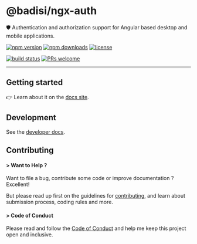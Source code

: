 # @badisi/ngx-auth

🛡️ Authentication and authorization support for Angular based desktop and mobile applications.

[![npm version](https://img.shields.io/npm/v/@badisi/ngx-auth.svg?color=blue&logo=npm)][npm]
[![npm downloads](https://img.shields.io/npm/dw/@badisi/ngx-auth.svg?color=7986CB&logo=npm)][npm-dl]
[![license](https://img.shields.io/npm/l/@badisi/ngx-auth.svg?color=ff69b4)][license]

[![build status](https://github.com/badisi/auth-js/workflows/CI%20tests/badge.svg)][ci-tests]
[![PRs welcome](https://img.shields.io/badge/PRs-welcome-brightgreen.svg)][pullrequest]

<hr>


## Getting started

👉 Learn about it on the [docs site][docs-site].


## Development

See the [developer docs][developer].


## Contributing

#### > Want to Help ?

Want to file a bug, contribute some code or improve documentation ? Excellent!

But please read up first on the guidelines for [contributing][contributing], and learn about submission process, coding rules and more.

#### > Code of Conduct

Please read and follow the [Code of Conduct][codeofconduct] and help me keep this project open and inclusive.




[npm]: https://www.npmjs.com/package/@badisi/ngx-auth
[npm-dl]: https://npmcharts.com/compare/@badisi/ngx-auth?minimal=true
[ci-tests]: https://github.com/badisi/auth-js/actions?query=workflow:CI%20tests
[pullrequest]: https://github.com/badisi/auth-js/blob/master/CONTRIBUTING.md#-submitting-a-pull-request-pr
[license]: https://github.com/badisi/auth-js/blob/master/LICENSE
[developer]: https://github.com/badisi/auth-js/blob/master/DEVELOPER.md
[contributing]: https://github.com/badisi/auth-js/blob/master/CONTRIBUTING.md
[codeofconduct]: https://github.com/badisi/auth-js/blob/master/CODE_OF_CONDUCT.md
[docs-site]: https://badisi.github.io/auth-js
